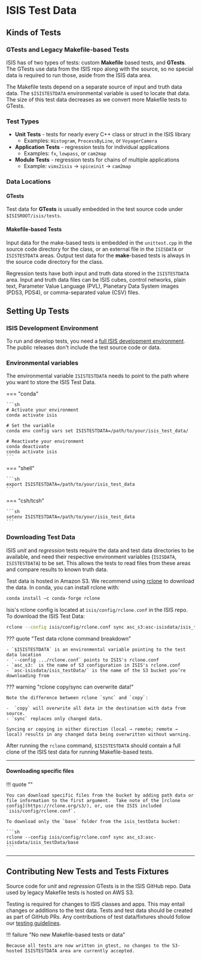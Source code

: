 # ISIS Test Data

## Kinds of Tests

### GTests and Legacy Makefile-based Tests

ISIS has of two types of tests: custom **Makefile** based tests, and **GTests**. The GTests use data from the ISIS repo along with the source, so no special data is required to run those, aside from the ISIS data area.

The Makefile tests depend on a separate source of input and truth data data.  The `$ISISTESTDATA` environmental variable is used to locate that data.  The size of this test data decreases as we convert more Makefile tests to GTests.

### Test Types

  - **Unit Tests** - tests for nearly every C++ class or struct in the ISIS library
    - Examples: `Histogram`, `ProcessByLine`, or `VoyagerCamera`
  - **Application Tests** - regression tests for individual applications
    - Examples: `fx`, `lowpass`, or `cam2map`
  - **Module Tests** - regression tests for chains of multiple applications
    - Example: `vims2isis` → `spiceinit` → `cam2map`

### Data Locations

#### GTests

Test data for **GTests** is usually embedded in the test source code under `$ISISROOT/isis/tests`.

#### Makefile-based Tests

Input data for the make-based tests is embedded in the `unittest.cpp` in the source code directory for the class, or an external file in the `ISISDATA` or `ISISTESTDATA` areas. Output test data for the **make**-based tests is always in the source code directory for the class.

Regression tests have both input and truth data stored in the `ISISTESTDATA` area. Input and truth data files can be ISIS cubes, control networks, plain text, Parameter Value Language (PVL), Planetary Data System images (PDS3, PDS4), or comma-separated value (CSV) files.

## Setting Up Tests

### ISIS Development Environment

To run and develop tests, you need a [full ISIS development environment](../../how-to-guides/isis-developer-guides/developing-isis3-with-cmake.md). The public releases don't include the test source code or data.

### Environmental variables
The environmental variable `ISISTESTDATA` needs to point to the path where you want to store the ISIS Test Data.


=== "conda"

    ```sh
    # Activate your environment
    conda activate isis

    # Set the variable
    conda env config vars set ISISTESTDATA=/path/to/your/isis_test_data/

    # Reactivate your environment
    conda deactivate
    conda activate isis
    ```

=== "shell"

    ```sh
    export ISISTESTDATA=/path/to/your/isis_test_data
    ```

=== "csh/tcsh"

    ```sh
    setenv ISISTESTDATA=/path/to/your/isis_test_data
    ```

### Downloading Test Data

ISIS *unit* and *regression* tests require the data and test data directories to be available, and need their respective environment variables (`ISISDATA`, `ISISTESTDATA`) to be set. This allows the tests to read files from these areas and compare results to known truth data.

Test data is hosted in Amazon S3. We recommend using [rclone](https://rclone.org) to download the data. In conda, you can install rclone with:

```sh
conda install –c conda-forge rclone
```

Isis's rclone config is located at `isis/config/rclone.conf` in the ISIS repo.  To download the ISIS Test Data:

```sh
rclone --config isis/config/rclone.conf sync asc_s3:asc-isisdata/isis_testData/ $ISISTESTDATA
```

??? quote "Test data rclone command breakdown"

    - `$ISISTESTDATA` is an environmental variable pointing to the test data location
    - `--config .../rclone.conf` points to ISIS's rclone.conf
    - `asc_s3:` is the name of S3 configuration in ISIS's rclone.conf
    - `asc-isisdata/isis_testData/` is the name of the S3 bucket you’re downloading from

??? warning "rclone copy/sync can overwrite data!"

    Note the difference between rclone `sync` and `copy`:

    -  `copy` will overwrite all data in the destination with data from source.
    - `sync` replaces only changed data.
    
    Syncing or copying in either direction (local → remote; remote → local) results in any changed data being overwritten without warning.

After running the `rclone` command, `$ISISTESTDATA` should contain a full clone of the ISIS test data for running Makefile-based tests.

-----

#### Downloading specific files

!!! quote ""

    You can download specific files from the bucket by adding path data or file information to the first argument.  Take note of the [rclone config](https://rclone.org/s3/), or, use the ISIS included `isis/config/rclone.conf`.
    
    To download only the `base` folder from the isis_testData bucket:

    ```sh
    rclone --config isis/config/rclone.conf sync asc_s3:asc-isisdata/isis_testData/base
    ```

-----

## Contributing New Tests and Tests Fixtures

Source code for *unit* and *regression* GTests is in the ISIS GitHub repo.  Data used by legacy Makefile tests is hosted on AWS S3. 

Testing is required for changes to ISIS classes and apps. This may entail changes or additions to the test data. Tests and test data should be created as part of GitHub PRs.  Any contributions of test data/fixtures should follow our [testing guidelines](../isis-developer-guides/writing-isis-tests-with-ctest-and-gtest.md).

!!! failure "No new Makefile-based tests or data"

    Because all tests are now written in gtest, no changes to the S3-hosted ISISTESTDATA area are currently accepted.